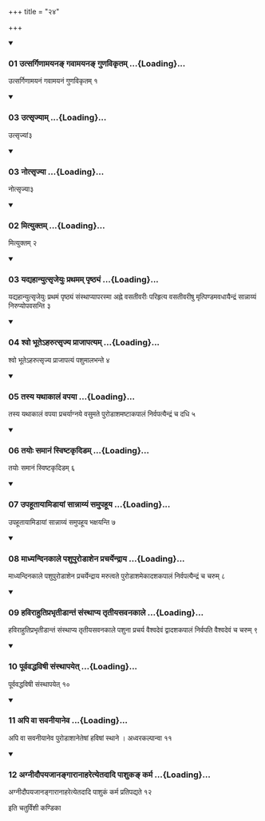 +++
title = "२४"

+++

<div class="js_include" includetitle="true" newlevelforh1="3" unfilled="" url="/vedAH_yajuH/taittirIyam/sUtram/ApastambaH/shrautam/vishvAsa-prastutiH/21/24/01_utsargiNAmayana~N_gavAmayana~N_guNavikRtam.md">
<details open><summary><h3>01 उत्सर्गिणामयनङ् गवामयनङ् गुणविकृतम् ...{Loading}...</h3></summary>

उत्सर्गिणामयनं गवामयनं गुणविकृतम् १
</details>
</div>


<div class="js_include" includetitle="true" newlevelforh1="3" unfilled="" url="/vedAH_yajuH/taittirIyam/sUtram/ApastambaH/shrautam/vishvAsa-prastutiH/21/24/03_utsRjyAm.md">
<details open><summary><h3>03 उत्सृज्याम् ...{Loading}...</h3></summary>

उत्सृज्यां३
</details>
</div>


<div class="js_include" includetitle="true" newlevelforh1="3" unfilled="" url="/vedAH_yajuH/taittirIyam/sUtram/ApastambaH/shrautam/vishvAsa-prastutiH/21/24/03_notsRjyA.md">
<details open><summary><h3>03 नोत्सृज्या ...{Loading}...</h3></summary>

नोत्सृज्या३
</details>
</div>


<div class="js_include" includetitle="true" newlevelforh1="3" unfilled="" url="/vedAH_yajuH/taittirIyam/sUtram/ApastambaH/shrautam/vishvAsa-prastutiH/21/24/02_mityuktam.md">
<details open><summary><h3>02 मित्युक्तम् ...{Loading}...</h3></summary>

मित्युक्तम् २
</details>
</div>


<div class="js_include" includetitle="true" newlevelforh1="3" unfilled="" url="/vedAH_yajuH/taittirIyam/sUtram/ApastambaH/shrautam/vishvAsa-prastutiH/21/24/03_yadyahAnyutsRjeyuH_prathamam_pRShThyaM.md">
<details open><summary><h3>03 यद्यहान्युत्सृजेयुः प्रथमम् पृष्ठ्यं ...{Loading}...</h3></summary>

यद्यहान्युत्सृजेयुः प्रथमं पृष्ठ्यं संस्थाप्यापरस्मा अह्ने वसतीवरीः परिहृत्य वसतीवरीषु मृत्पिण्डमवधायैन्द्रं सान्नाय्यं निरुप्योपवसन्ति ३
</details>
</div>


<div class="js_include" includetitle="true" newlevelforh1="3" unfilled="" url="/vedAH_yajuH/taittirIyam/sUtram/ApastambaH/shrautam/vishvAsa-prastutiH/21/24/04_shvo_bhUte-harutsRjya_prAjApatyam.md">
<details open><summary><h3>04 श्वो भूतेऽहरुत्सृज्य प्राजापत्यम् ...{Loading}...</h3></summary>

श्वो भूतेऽहरुत्सृज्य प्राजापत्यं पशुमालभन्ते ४
</details>
</div>


<div class="js_include" includetitle="true" newlevelforh1="3" unfilled="" url="/vedAH_yajuH/taittirIyam/sUtram/ApastambaH/shrautam/vishvAsa-prastutiH/21/24/05_tasya_yathAkAlaM_vapayA.md">
<details open><summary><h3>05 तस्य यथाकालं वपया ...{Loading}...</h3></summary>

तस्य यथाकालं वपया प्रचर्याग्नये वसुमते पुरोडाशमष्टाकपालं निर्वपत्यैन्द्रं च दधि ५
</details>
</div>


<div class="js_include" includetitle="true" newlevelforh1="3" unfilled="" url="/vedAH_yajuH/taittirIyam/sUtram/ApastambaH/shrautam/vishvAsa-prastutiH/21/24/06_tayoH_samAnaM_sviShTakRdiDam.md">
<details open><summary><h3>06 तयोः समानं स्विष्टकृदिडम् ...{Loading}...</h3></summary>

तयोः समानं स्विष्टकृदिडम् ६
</details>
</div>


<div class="js_include" includetitle="true" newlevelforh1="3" unfilled="" url="/vedAH_yajuH/taittirIyam/sUtram/ApastambaH/shrautam/vishvAsa-prastutiH/21/24/07_upahUtAyAmiDAyAM_sAnnAyyaM_samupahUya.md">
<details open><summary><h3>07 उपहूतायामिडायां सान्नाय्यं समुपहूय ...{Loading}...</h3></summary>

उपहूतायामिडायां सान्नाय्यं समुपहूय भक्षयन्ति ७
</details>
</div>


<div class="js_include" includetitle="true" newlevelforh1="3" unfilled="" url="/vedAH_yajuH/taittirIyam/sUtram/ApastambaH/shrautam/vishvAsa-prastutiH/21/24/08_mAdhyandinakAle_pashupuroDAshena_pracharyendrAya.md">
<details open><summary><h3>08 माध्यन्दिनकाले पशुपुरोडाशेन प्रचर्येन्द्राय ...{Loading}...</h3></summary>

माध्यन्दिनकाले पशुपुरोडाशेन प्रचर्येन्द्राय मरुत्वते पुरोडाशमेकादशकपालं निर्वपत्यैन्द्रं च चरुम् ८
</details>
</div>


<div class="js_include" includetitle="true" newlevelforh1="3" unfilled="" url="/vedAH_yajuH/taittirIyam/sUtram/ApastambaH/shrautam/vishvAsa-prastutiH/21/24/09_havirAhutiprabhRtIDAntaM_saMsthApya_tRtIyasavanakAle.md">
<details open><summary><h3>09 हविराहुतिप्रभृतीडान्तं संस्थाप्य तृतीयसवनकाले ...{Loading}...</h3></summary>

हविराहुतिप्रभृतीडान्तं संस्थाप्य तृतीयसवनकाले पशुना प्रचर्य वैश्वदेवं द्वादशकपालं निर्वपति वैश्वदेवं च चरुम् ९
</details>
</div>


<div class="js_include" includetitle="true" newlevelforh1="3" unfilled="" url="/vedAH_yajuH/taittirIyam/sUtram/ApastambaH/shrautam/vishvAsa-prastutiH/21/24/10_pUrvavaddhaviShI_saMsthApayet.md">
<details open><summary><h3>10 पूर्ववद्धविषी संस्थापयेत् ...{Loading}...</h3></summary>

पूर्ववद्धविषी संस्थापयेत् १०
</details>
</div>


<div class="js_include" includetitle="true" newlevelforh1="3" unfilled="" url="/vedAH_yajuH/taittirIyam/sUtram/ApastambaH/shrautam/vishvAsa-prastutiH/21/24/11_api_vA_savanIyAneva.md">
<details open><summary><h3>11 अपि वा सवनीयानेव ...{Loading}...</h3></summary>

अपि वा सवनीयानेव पुरोडाशानेतेषां हविषां स्थाने । अध्वरकल्पान्वा ११
</details>
</div>


<div class="js_include" includetitle="true" newlevelforh1="3" unfilled="" url="/vedAH_yajuH/taittirIyam/sUtram/ApastambaH/shrautam/vishvAsa-prastutiH/21/24/12_agnIdaupayajAnangArAnAharetyetadAdi_pAshuka~N_karma.md">
<details open><summary><h3>12 अग्नीदौपयजानङ्गारानाहरेत्येतदादि पाशुकङ् कर्म ...{Loading}...</h3></summary>

अग्नीदौपयजानङ्गारानाहरेत्येतदादि पाशुकं कर्म प्रतिपद्यते १२
</details>
</div>



  
इति चतुर्विंशी कण्डिका 
